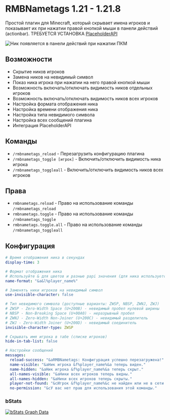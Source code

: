 # RMBNametags 1.21 - 1.21.8





Простой плагин для Minecraft, который скрывает имена игроков и показывает их при нажатии правой кнопкой мыши в панели действий (actionbar).
ТРЕБУЕТСЯ УСТАНОВКА [PlaceholderAPI](https://www.spigotmc.org/resources/placeholderapi.6245/)

![Ник появляется в панели действий при нажатии ПКМ](https://cdn.modrinth.com/data/cached_images/3232f03c8108ea611b1bdf8b42e6ce3320641d7c.png)

## Возможности

- Скрытие ников игроков
- Замена ников на невидимый символ
- Показ ника игрока при нажатии на него правой кнопкой мыши
- Возможность включать/отключать видимость ников отдельных игроков
- Возможность включать/отключать видимость ников всех игроков
- Настройка формата отображения ника
- Настройка времени отображения ника
- Настройка типа невидимого символа
- Настройка всех сообщений плагина
- Интеграция PlaceholderAPI

## Команды

- `/rmbnametags_reload` - Перезагрузить конфигурацию плагина
- `/rmbnametags_toggle [игрок]` - Включить/отключить видимость ника игрока
- `/rmbnametags_toggleall` - Включить/отключить видимость ников всех игроков

## Права

- `rmbnametags.reload` - Право на использование команды `/rmbnametags_reload`
- `rmbnametags.toggle` - Право на использование команды `/rmbnametags_toggle`
- `rmbnametags.toggle.all` - Право на использование команды `/rmbnametags_toggleall`

## Конфигурация

```yml
# Время отображения ника в секундах
display-time: 3

# Формат отображения ника
# Используйте & для цветов и разные papi значения (для ника используется %player_name%)
name-format: "&a&l%player_name%"

# Заменять ники игроков на невидимый символ
use-invisible-character: false

# Тип невидимого символа (доступные варианты: ZWSP, NBSP, ZWNJ, ZWJ)
# ZWSP - Zero-Width Space (U+200B) - невидимый пробел нулевой ширины
# NBSP - Non-Breaking Space (U+00A0) - неразрывный пробел
# ZWNJ - Zero-Width Non-Joiner (U+200C) - невидимый разделитель
# ZWJ - Zero-Width Joiner (U+200D) - невидимый соединитель
invisible-character-type: ZWSP

# Скрывать имя игрока в табе (списке игроков)
hide-in-tab-list: false

# Настройки сообщений
messages:
  reload-success: "&aRMBNametags: Конфигурация успешно перезагружена!"
  name-visible: "&aНик игрока &f%player_name%&a теперь виден."
  name-hidden: "&aНик игрока &f%player_name%&a теперь скрыт."
  all-names-visible: "&aНики всех игроков теперь видны."
  all-names-hidden: "&aНики всех игроков теперь скрыты."
  player-not-found: "&cИгрок &f%player_name%&c не найден или не в сети."
  no-permission: "&cУ вас нет прав для использования этой команды."
```

### bStats
[![bStats Graph Data](https://bstats.org/signatures/bukkit/RMBNametags.svg)](https://bstats.org/plugin/bukkit/RMBNametags)
